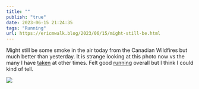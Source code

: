 ```yaml
---
title: ""
publish: "true"
date: 2023-06-15 21:24:35
tags: "Running"
url: https://ericmwalk.blog/2023/06/15/might-still-be.html
---
```


Might still be some smoke in the air today from the Canadian Wildfires but much better than yesterday. It is strange looking at this photo now vs the many I have [taken](https://ericmwalk.blog/2022/10/14/after-the-strange.html) at other times. Felt good [running](https://strava.com/activities/9273073815) overall but I think I could kind of tell.

![](https://ericmwalk.blog/uploads/2023/60d56c220e.jpg)